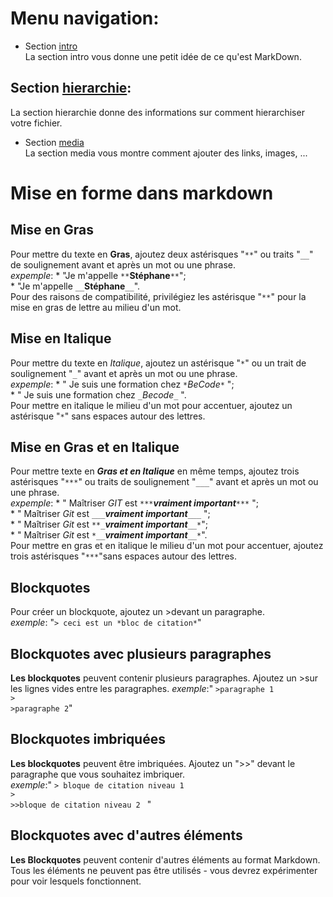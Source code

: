# Menu navigation:
* Section [intro](./intro.md)\
La section intro vous donne une petit idée de ce qu'est MarkDown.
## Section [hierarchie](./hierarchie.md):
La section hierarchie donne des informations sur comment hierarchiser votre fichier.
* Section [media](./media.md)\
La section media vous montre comment ajouter des links, images, ...

# Mise en forme dans markdown

## Mise en Gras
  Pour mettre du texte en **Gras**, ajoutez deux astérisques "`**`" ou traits "`__`" de soulignement avant et après un mot ou une phrase.  
    *expemple*: * "Je m'appelle `**`**Stéphane**`**`";  
                * "Je m'appelle `__`__Stéphane__`__`".  
  Pour des raisons de compatibilité, privilégiez les astérisque "`**`" pour la mise en gras de lettre au milieu d'un mot.
  
## Mise en Italique

 Pour mettre du texte en *Italique*, ajoutez un astérisque "`*`" ou un trait de soulignement "`_`" avant et après un mot ou une phrase.  
    *expemple*: * " Je suis une formation chez `*`*BeCode*`*` ";  
    * " Je suis une formation chez `_`_Becode_`_` ".    
 Pour mettre en italique le milieu d'un mot pour accentuer, ajoutez un astérisque "`*`" sans espaces autour des lettres.  

## Mise en Gras et en Italique

 Pour mettre texte en ***Gras et en Italique*** en même temps, ajoutez trois astérisques "`***`" ou traits de soulignement "`___`" avant et après un mot ou une phrase.  
    *expemple*: * " Maîtriser *GIT* est `***`***vraiment important***`***` ";  
                * " Maîtriser *Git* est `___`___vraiment important___`___` ";   
                * " Maîtriser *Git* est `**_`**_vraiment important_**`__*`";   
                * " Maîtriser *Git* est `*__`*__vraiment important__*`__*`".      
 Pour mettre en gras et en italique le milieu d'un mot pour accentuer, ajoutez trois astérisques "`***`"sans espaces autour des lettres.

## Blockquotes

 Pour créer un blockquote, ajoutez un >devant un paragraphe.  
    *exemple*: "`> ceci est un *bloc de citation*`"

## Blockquotes avec plusieurs paragraphes

 **Les blockquotes** peuvent contenir plusieurs paragraphes. Ajoutez un >sur les lignes vides entre les paragraphes.
    *exemple*:" `>paragraphe 1`  
                `>`   
                `>paragraphe 2`"
             
## Blockquotes imbriquées

 **Les blockquotes** peuvent être imbriquées. Ajoutez un ">>" devant le paragraphe que vous souhaitez imbriquer.  
    *exemple*:" `> bloque de citation niveau 1`  
                `>`  
                `>>bloque de citation niveau 2 ` " 

## Blockquotes avec d'autres éléments

**Les Blockquotes** peuvent contenir d'autres éléments au format Markdown. Tous les éléments ne peuvent pas être utilisés - vous devrez expérimenter pour voir lesquels fonctionnent.
